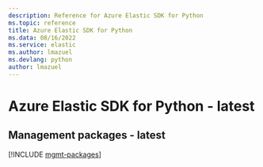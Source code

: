 ```yaml
---
description: Reference for Azure Elastic SDK for Python
ms.topic: reference
title: Azure Elastic SDK for Python
ms.data: 08/16/2022
ms.service: elastic
ms.author: lmazuel
ms.devlang: python
author: lmazuel
---
```

# Azure Elastic SDK for Python - latest

## Management packages - latest
[!INCLUDE [mgmt-packages](elastic-mgmt-index.md)]